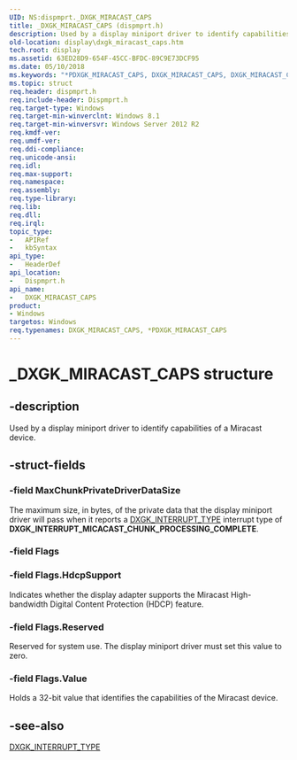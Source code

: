 ```yaml
---
UID: NS:dispmprt._DXGK_MIRACAST_CAPS
title: _DXGK_MIRACAST_CAPS (dispmprt.h)
description: Used by a display miniport driver to identify capabilities of a Miracast device.
old-location: display\dxgk_miracast_caps.htm
tech.root: display
ms.assetid: 63ED28D9-654F-45CC-BFDC-89C9E73DCF95
ms.date: 05/10/2018
ms.keywords: "*PDXGK_MIRACAST_CAPS, DXGK_MIRACAST_CAPS, DXGK_MIRACAST_CAPS structure [Display Devices], PDXGK_MIRACAST_CAPS, PDXGK_MIRACAST_CAPS structure pointer [Display Devices], _DXGK_MIRACAST_CAPS, display.dxgk_miracast_caps, dispmprt/DXGK_MIRACAST_CAPS, dispmprt/PDXGK_MIRACAST_CAPS"
ms.topic: struct
req.header: dispmprt.h
req.include-header: Dispmprt.h
req.target-type: Windows
req.target-min-winverclnt: Windows 8.1
req.target-min-winversvr: Windows Server 2012 R2
req.kmdf-ver: 
req.umdf-ver: 
req.ddi-compliance: 
req.unicode-ansi: 
req.idl: 
req.max-support: 
req.namespace: 
req.assembly: 
req.type-library: 
req.lib: 
req.dll: 
req.irql: 
topic_type:
-	APIRef
-	kbSyntax
api_type:
-	HeaderDef
api_location:
-	Dispmprt.h
api_name:
-	DXGK_MIRACAST_CAPS
product:
- Windows
targetos: Windows
req.typenames: DXGK_MIRACAST_CAPS, *PDXGK_MIRACAST_CAPS
---
```


# _DXGK_MIRACAST_CAPS structure


## -description


Used by a display miniport driver to identify capabilities of a Miracast device.


## -struct-fields




### -field MaxChunkPrivateDriverDataSize

The maximum size, in bytes, of the private data that the display miniport driver will pass when it reports a <a href="https://msdn.microsoft.com/library/windows/hardware/ff561136">DXGK_INTERRUPT_TYPE</a> interrupt type of <b>DXGK_INTERRUPT_MICACAST_CHUNK_PROCESSING_COMPLETE</b>.


### -field Flags


### -field Flags.HdcpSupport

Indicates whether the display adapter supports the Miracast High-bandwidth Digital Content Protection (HDCP) feature.


### -field Flags.Reserved

Reserved for system use. The display miniport driver must set this value to zero.


### -field Flags.Value

Holds a 32-bit value that identifies the capabilities of the Miracast device.


## -see-also




<a href="https://msdn.microsoft.com/library/windows/hardware/ff561136">DXGK_INTERRUPT_TYPE</a>
 

 

